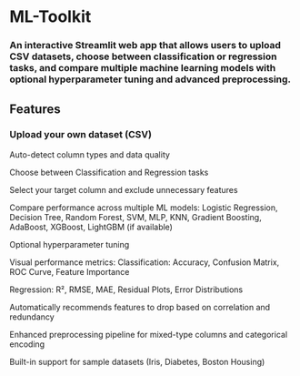 # ML-Toolkit
### An interactive Streamlit web app that allows users to upload CSV datasets, choose between classification or regression tasks, and compare multiple machine learning models with optional hyperparameter tuning and advanced preprocessing.

## Features
### Upload your own dataset (CSV)

 Auto-detect column types and data quality

 Choose between Classification and Regression tasks

 Select your target column and exclude unnecessary features

 Compare performance across multiple ML models: Logistic Regression, Decision Tree, Random Forest, SVM, MLP, KNN, Gradient Boosting, AdaBoost, XGBoost, LightGBM (if available)

 Optional hyperparameter tuning

 Visual performance metrics: Classification: Accuracy, Confusion Matrix, ROC Curve, Feature Importance

 Regression: R², RMSE, MAE, Residual Plots, Error Distributions

 Automatically recommends features to drop based on correlation and redundancy

 Enhanced preprocessing pipeline for mixed-type columns and categorical encoding

 Built-in support for sample datasets (Iris, Diabetes, Boston Housing)
